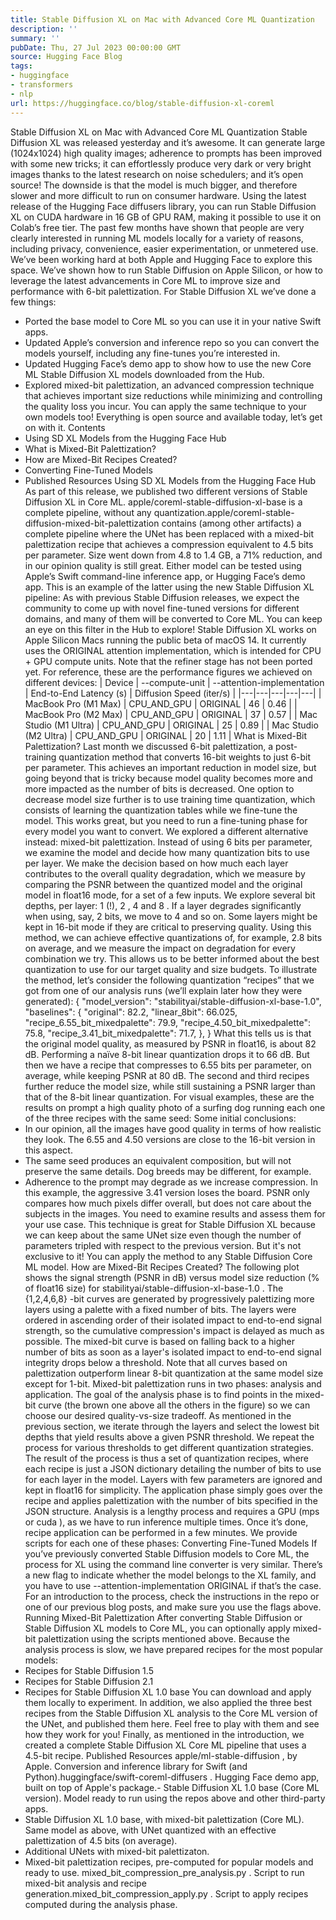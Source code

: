 ```yaml
---
title: Stable Diffusion XL on Mac with Advanced Core ML Quantization
description: ''
summary: ''
pubDate: Thu, 27 Jul 2023 00:00:00 GMT
source: Hugging Face Blog
tags:
- huggingface
- transformers
- nlp
url: https://huggingface.co/blog/stable-diffusion-xl-coreml
---
```


Stable Diffusion XL on Mac with Advanced Core ML Quantization
Stable Diffusion XL was released yesterday and it’s awesome. It can generate large (1024x1024) high quality images; adherence to prompts has been improved with some new tricks; it can effortlessly produce very dark or very bright images thanks to the latest research on noise schedulers; and it’s open source!
The downside is that the model is much bigger, and therefore slower and more difficult to run on consumer hardware. Using the latest release of the Hugging Face diffusers library, you can run Stable Diffusion XL on CUDA hardware in 16 GB of GPU RAM, making it possible to use it on Colab’s free tier.
The past few months have shown that people are very clearly interested in running ML models locally for a variety of reasons, including privacy, convenience, easier experimentation, or unmetered use. We’ve been working hard at both Apple and Hugging Face to explore this space. We’ve shown how to run Stable Diffusion on Apple Silicon, or how to leverage the latest advancements in Core ML to improve size and performance with 6-bit palettization.
For Stable Diffusion XL we’ve done a few things:
- Ported the base model to Core ML so you can use it in your native Swift apps.
- Updated Apple’s conversion and inference repo so you can convert the models yourself, including any fine-tunes you’re interested in.
- Updated Hugging Face’s demo app to show how to use the new Core ML Stable Diffusion XL models downloaded from the Hub.
- Explored mixed-bit palettization, an advanced compression technique that achieves important size reductions while minimizing and controlling the quality loss you incur. You can apply the same technique to your own models too!
Everything is open source and available today, let’s get on with it.
Contents
- Using SD XL Models from the Hugging Face Hub
- What is Mixed-Bit Palettization?
- How are Mixed-Bit Recipes Created?
- Converting Fine-Tuned Models
- Published Resources
Using SD XL Models from the Hugging Face Hub
As part of this release, we published two different versions of Stable Diffusion XL in Core ML.
apple/coreml-stable-diffusion-xl-base
is a complete pipeline, without any quantization.apple/coreml-stable-diffusion-mixed-bit-palettization
contains (among other artifacts) a complete pipeline where the UNet has been replaced with a mixed-bit palettization recipe that achieves a compression equivalent to 4.5 bits per parameter. Size went down from 4.8 to 1.4 GB, a 71% reduction, and in our opinion quality is still great.
Either model can be tested using Apple’s Swift command-line inference app, or Hugging Face’s demo app. This is an example of the latter using the new Stable Diffusion XL pipeline:
As with previous Stable Diffusion releases, we expect the community to come up with novel fine-tuned versions for different domains, and many of them will be converted to Core ML. You can keep an eye on this filter in the Hub to explore!
Stable Diffusion XL works on Apple Silicon Macs running the public beta of macOS 14. It currently uses the ORIGINAL
attention implementation, which is intended for CPU + GPU compute units. Note that the refiner stage has not been ported yet.
For reference, these are the performance figures we achieved on different devices:
| Device | --compute-unit |
--attention-implementation |
End-to-End Latency (s) | Diffusion Speed (iter/s) |
|---|---|---|---|---|
| MacBook Pro (M1 Max) | CPU_AND_GPU |
ORIGINAL |
46 | 0.46 |
| MacBook Pro (M2 Max) | CPU_AND_GPU |
ORIGINAL |
37 | 0.57 |
| Mac Studio (M1 Ultra) | CPU_AND_GPU |
ORIGINAL |
25 | 0.89 |
| Mac Studio (M2 Ultra) | CPU_AND_GPU |
ORIGINAL |
20 | 1.11 |
What is Mixed-Bit Palettization?
Last month we discussed 6-bit palettization, a post-training quantization method that converts 16-bit weights to just 6-bit per parameter. This achieves an important reduction in model size, but going beyond that is tricky because model quality becomes more and more impacted as the number of bits is decreased.
One option to decrease model size further is to use training time quantization, which consists of learning the quantization tables while we fine-tune the model. This works great, but you need to run a fine-tuning phase for every model you want to convert.
We explored a different alternative instead: mixed-bit palettization. Instead of using 6 bits per parameter, we examine the model and decide how many quantization bits to use per layer. We make the decision based on how much each layer contributes to the overall quality degradation, which we measure by comparing the PSNR between the quantized model and the original model in float16
mode, for a set of a few inputs. We explore several bit depths, per layer: 1
(!), 2
, 4
and 8
. If a layer degrades significantly when using, say, 2 bits, we move to 4
and so on. Some layers might be kept in 16-bit mode if they are critical to preserving quality.
Using this method, we can achieve effective quantizations of, for example, 2.8 bits on average, and we measure the impact on degradation for every combination we try. This allows us to be better informed about the best quantization to use for our target quality and size budgets.
To illustrate the method, let’s consider the following quantization “recipes” that we got from one of our analysis runs (we’ll explain later how they were generated):
{
"model_version": "stabilityai/stable-diffusion-xl-base-1.0",
"baselines": {
"original": 82.2,
"linear_8bit": 66.025,
"recipe_6.55_bit_mixedpalette": 79.9,
"recipe_4.50_bit_mixedpalette": 75.8,
"recipe_3.41_bit_mixedpalette": 71.7,
},
}
What this tells us is that the original model quality, as measured by PSNR in float16, is about 82 dB. Performing a naïve 8-bit linear quantization drops it to 66 dB. But then we have a recipe that compresses to 6.55 bits per parameter, on average, while keeping PSNR at 80 dB. The second and third recipes further reduce the model size, while still sustaining a PSNR larger than that of the 8-bit linear quantization.
For visual examples, these are the results on prompt a high quality photo of a surfing dog
running each one of the three recipes with the same seed:
Some initial conclusions:
- In our opinion, all the images have good quality in terms of how realistic they look. The 6.55 and 4.50 versions are close to the 16-bit version in this aspect.
- The same seed produces an equivalent composition, but will not preserve the same details. Dog breeds may be different, for example.
- Adherence to the prompt may degrade as we increase compression. In this example, the aggressive 3.41 version loses the board. PSNR only compares how much pixels differ overall, but does not care about the subjects in the images. You need to examine results and assess them for your use case.
This technique is great for Stable Diffusion XL because we can keep about the same UNet size even though the number of parameters tripled with respect to the previous version. But it's not exclusive to it! You can apply the method to any Stable Diffusion Core ML model.
How are Mixed-Bit Recipes Created?
The following plot shows the signal strength (PSNR in dB) versus model size reduction (% of float16 size) for stabilityai/stable-diffusion-xl-base-1.0
. The {1,2,4,6,8}
-bit curves are generated by progressively palettizing more layers using a palette with a fixed number of bits. The layers were ordered in ascending order of their isolated impact to end-to-end signal strength, so the cumulative compression's impact is delayed as much as possible. The mixed-bit curve is based on falling back to a higher number of bits as soon as a layer's isolated impact to end-to-end signal integrity drops below a threshold. Note that all curves based on palettization outperform linear 8-bit quantization at the same model size except for 1-bit.
Mixed-bit palettization runs in two phases: analysis and application.
The goal of the analysis phase is to find points in the mixed-bit curve (the brown one above all the others in the figure) so we can choose our desired quality-vs-size tradeoff. As mentioned in the previous section, we iterate through the layers and select the lowest bit depths that yield results above a given PSNR threshold. We repeat the process for various thresholds to get different quantization strategies. The result of the process is thus a set of quantization recipes, where each recipe is just a JSON dictionary detailing the number of bits to use for each layer in the model. Layers with few parameters are ignored and kept in float16 for simplicity.
The application phase simply goes over the recipe and applies palettization with the number of bits specified in the JSON structure.
Analysis is a lengthy process and requires a GPU (mps
or cuda
), as we have to run inference multiple times. Once it’s done, recipe application can be performed in a few minutes.
We provide scripts for each one of these phases:
Converting Fine-Tuned Models
If you’ve previously converted Stable Diffusion models to Core ML, the process for XL using the command line converter is very similar. There’s a new flag to indicate whether the model belongs to the XL family, and you have to use --attention-implementation ORIGINAL
if that’s the case.
For an introduction to the process, check the instructions in the repo or one of our previous blog posts, and make sure you use the flags above.
Running Mixed-Bit Palettization
After converting Stable Diffusion or Stable Diffusion XL models to Core ML, you can optionally apply mixed-bit palettization using the scripts mentioned above.
Because the analysis process is slow, we have prepared recipes for the most popular models:
- Recipes for Stable Diffusion 1.5
- Recipes for Stable Diffusion 2.1
- Recipes for Stable Diffusion XL 1.0 base
You can download and apply them locally to experiment.
In addition, we also applied the three best recipes from the Stable Diffusion XL analysis to the Core ML version of the UNet, and published them here. Feel free to play with them and see how they work for you!
Finally, as mentioned in the introduction, we created a complete Stable Diffusion XL Core ML pipeline that uses a 4.5-bit
recipe.
Published Resources
apple/ml-stable-diffusion
, by Apple. Conversion and inference library for Swift (and Python).huggingface/swift-coreml-diffusers
. Hugging Face demo app, built on top of Apple's package.- Stable Diffusion XL 1.0 base (Core ML version). Model ready to run using the repos above and other third-party apps.
- Stable Diffusion XL 1.0 base, with mixed-bit palettization (Core ML). Same model as above, with UNet quantized with an effective palettization of 4.5 bits (on average).
- Additional UNets with mixed-bit palettizaton.
- Mixed-bit palettization recipes, pre-computed for popular models and ready to use.
mixed_bit_compression_pre_analysis.py
. Script to run mixed-bit analysis and recipe generation.mixed_bit_compression_apply.py
. Script to apply recipes computed during the analysis phase.